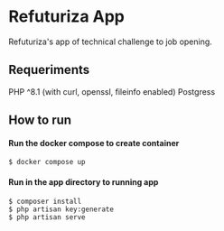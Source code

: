 # Refuturiza App

Refuturiza's app of technical challenge to job opening.

## Requeriments

PHP ^8.1 (with curl, openssl, fileinfo enabled)
Postgress

## How to run

#### Run the docker compose to create container

```
$ docker compose up
```

#### Run in the app directory to running app

```
$ composer install
$ php artisan key:generate
$ php artisan serve
```